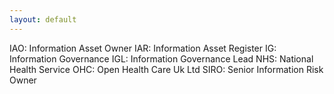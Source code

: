 ```yaml
---
layout: default
---
```

IAO: Information Asset Owner
IAR: Information Asset Register
IG: Information Governance
IGL: Information Governance Lead
NHS: National Health Service
OHC: Open Health Care Uk Ltd
SIRO: Senior Information Risk Owner
